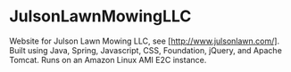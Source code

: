 # JulsonLawnMowingLLC
Website for Julson Lawn Mowing LLC, see [http://www.julsonlawn.com/]. Built using Java, Spring, Javascript, CSS, Foundation,  jQuery, and Apache Tomcat. Runs on an Amazon Linux AMI E2C instance.
